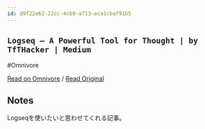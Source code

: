 ```yaml
---
id: d9f22e62-22cc-4cb9-a713-eca1cbaf91b5
---
```


## `Logseq — A Powerful Tool for Thought | by TfTHacker | Medium`
#Omnivore

[Read on Omnivore](https://omnivore.app/me/logseq-a-powerful-tool-for-thought-by-tf-t-hacker-medium-1912c635bb6) / [Read Original](https://tfthacker.medium.com/logseq-a-powerful-tool-for-thought-9058dec80dbe)

## Notes

Logseqを使いたいと思わせてくれる記事。


